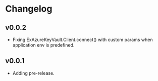 # Changelog

## v0.0.2

  * Fixing ExAzureKeyVault.Client.connect() with custom params when application env is predefined.

## v0.0.1

  * Adding pre-release.